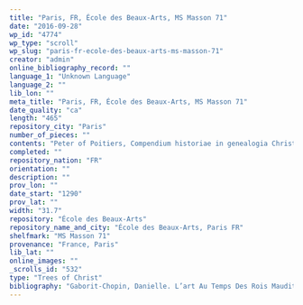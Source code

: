 ```yaml
---
title: "Paris, FR, École des Beaux-Arts, MS Masson 71"
date: "2016-09-28"
wp_id: "4774"
wp_type: "scroll"
wp_slug: "paris-fr-ecole-des-beaux-arts-ms-masson-71"
creator: "admin"
online_bibliography_record: ""
language_1: "Unknown Language"
language_2: ""
lib_lon: ""
meta_title: "Paris, FR, École des Beaux-Arts, MS Masson 71"
date_quality: "ca"
length: "465"
repository_city: "Paris"
number_of_pieces: ""
contents: "Peter of Poitiers, Compendium historiae in genealogia Christi."
completed: ""
repository_nation: "FR"
orientation: ""
description: ""
prov_lon: ""
date_start: "1290"
prov_lat: ""
width: "31.7"
repository: "École des Beaux-Arts"
repository_name_and_city: "École des Beaux-Arts, Paris FR"
shelfmark: "MS Masson 71"
provenance: "France, Paris"
lib_lat: ""
online_images: ""
_scrolls_id: "532"
type: "Trees of Christ"
bibliography: "Gaborit-Chopin, Danielle. L’art Au Temps Des Rois Maudits: Philippe Le Bel et Ses Fils, 1285-1328, Exposition À Paris, Galeries Nationales Du Grand Palais. Paris: RMN, 1998."
---
```



